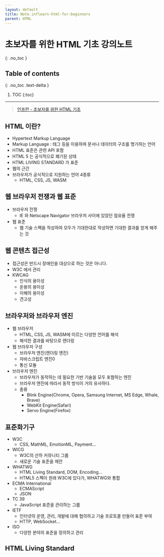 ```yaml
---
layout: default
title: Note.inflearn-html-for-beginners
parent: HTML
---
```


# 초보자를 위한 HTML 기초 강의노트
{: .no_toc }

## Table of contents
{: .no_toc .text-delta }

1. TOC
{:toc}

---

> [인프런 - 초보자를 위한 HTML 기초](https://www.inflearn.com/course/html-%ED%91%9C%EC%A4%80-%EA%B8%B0%EC%B4%88)

## HTML 이란?
- Hypertext Markup Language
- Markup Language : 태그 등을 이용하여 문서나 데이터의 구조를 명기하는 언어
- HTML 표준은 관련 API 포함
- HTML 5 는 공식적으로 폐기된 상태
- HTML LIVING STANDARD 가 표준
- 웹의 근간
- 브라우저가 공식적으로 지원하는 언어 4종류
    - HTML, CSS, JS, WASM

## 웹 브라우저 전쟁과 웹 표준
- 브라우저 전쟁
    - IE 와 Netscape Navigator 브라우저 사이에 있었던 점유율 전쟁
- 웹 표준
    - 웹 기술 스펙을 작성하여 모두가 기대한대로 작성하면 기대한 결과를 얻게 해주는 것
 
## 웹 콘텐츠 접근성
- 접근성은 반드시 장애인을 대상으로 하는 것은 아니다.
- W3C 에서 관리
- KWCAG
    - 인식의 용이성
    - 운용의 용이성
    - 이해의 용이성
    - 견고성

## 브라우저와 브라우저 엔진
- 웹 브라우저
    - HTML, CSS, JS, WASM에 이르는 다양한 언어를 해석
    - 해석한 결과를 바탕으로 렌더링
- 웹 브라우저 구성
    - 브라우저 엔진(렌더링 엔진)
    - 자바스크립트 엔진0
    - 통신 모듈
- 브라우저 엔진
    - 브라우저가 동작하는 데 필요한 기반 기술을 모두 포함하는 엔진
    - 브라우저 엔진에 따라서 동작 방식이 거의 유사하다.
    - 종류
        - Blink Engine(Chrome, Opera, Samsung Internet, MS Edge, Whale, Brave)
        - WebKit Engine(Safari)
        - Servo Engine(Firefox)

## 표준화기구
- W3C
    - CSS, MathML, EmotionML, Payment...
- WICG
    - W3C의 산하 커뮤니티 그룹
    - 새로운 기술 표준을 제안
- WHATWG
    - HTML Living Standard, DOM, Encoding...
    - HTML5 스펙이 원래 W3C에 있다가, WHATWG와 통합
- ECMA International
    - ECMAScript
    - JSON
- TC 39
    - JavaScript 표준을 관리하는 그룹
- IETF
    - 인터넷의 운영, 관리, 개발에 대해 협의하고 기술 프로토콜 만들어 표준 부여
    - HTTP, WebSocket...
- ISO
    - 다양한 분야의 표준을 정의하고 관리

## HTML Living Standard
